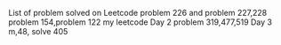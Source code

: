 List of problem solved on Leetcode
problem 226 and problem 227,228
problem 154,problem 122
my leetcode
Day 2
problem 319,477,519
Day 3 m,48,
solve 405
 
